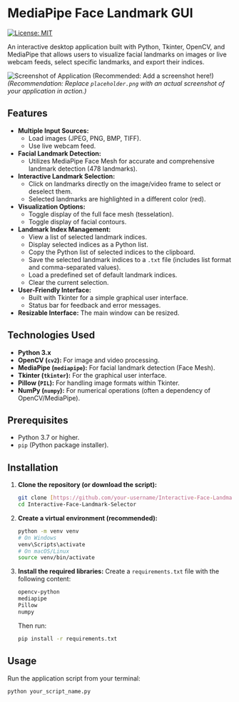 # MediaPipe Face Landmark GUI

[![License: MIT](https://img.shields.io/badge/License-MIT-yellow.svg)](https://opensource.org/licenses/MIT)

An interactive desktop application built with Python, Tkinter, OpenCV, and MediaPipe that allows users to visualize facial landmarks on images or live webcam feeds, select specific landmarks, and export their indices.

![Screenshot of Application (Recommended: Add a screenshot here!)](placeholder.png)
*(Recommendation: Replace `placeholder.png` with an actual screenshot of your application in action.)*

## Features

* **Multiple Input Sources:**
    * Load images (JPEG, PNG, BMP, TIFF).
    * Use live webcam feed.
* **Facial Landmark Detection:**
    * Utilizes MediaPipe Face Mesh for accurate and comprehensive landmark detection (478 landmarks).
* **Interactive Landmark Selection:**
    * Click on landmarks directly on the image/video frame to select or deselect them.
    * Selected landmarks are highlighted in a different color (red).
* **Visualization Options:**
    * Toggle display of the full face mesh (tesselation).
    * Toggle display of facial contours.
* **Landmark Index Management:**
    * View a list of selected landmark indices.
    * Display selected indices as a Python list.
    * Copy the Python list of selected indices to the clipboard.
    * Save the selected landmark indices to a `.txt` file (includes list format and comma-separated values).
    * Load a predefined set of default landmark indices.
    * Clear the current selection.
* **User-Friendly Interface:**
    * Built with Tkinter for a simple graphical user interface.
    * Status bar for feedback and error messages.
* **Resizable Interface:** The main window can be resized.

## Technologies Used

* **Python 3.x**
* **OpenCV (`cv2`):** For image and video processing.
* **MediaPipe (`mediapipe`):** For facial landmark detection (Face Mesh).
* **Tkinter (`tkinter`):** For the graphical user interface.
* **Pillow (`PIL`):** For handling image formats within Tkinter.
* **NumPy (`numpy`):** For numerical operations (often a dependency of OpenCV/MediaPipe).

## Prerequisites

* Python 3.7 or higher.
* `pip` (Python package installer).

## Installation

1.  **Clone the repository (or download the script):**
    ```bash
    git clone [https://github.com/your-username/Interactive-Face-Landmark-Selector.git](https://github.com/your-username/Interactive-Face-Landmark-Selector.git)
    cd Interactive-Face-Landmark-Selector
    ```

2.  **Create a virtual environment (recommended):**
    ```bash
    python -m venv venv
    # On Windows
    venv\Scripts\activate
    # On macOS/Linux
    source venv/bin/activate
    ```

3.  **Install the required libraries:**
    Create a `requirements.txt` file with the following content:
    ```txt
    opencv-python
    mediapipe
    Pillow
    numpy
    ```
    Then run:
    ```bash
    pip install -r requirements.txt
    ```

## Usage

Run the application script from your terminal:

```bash
python your_script_name.py
